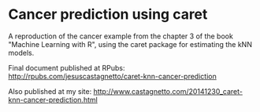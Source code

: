 # Cancer prediction using caret

A reproduction of the cancer example from the chapter 3 of the book
"Machine Learning with R", using the caret package for estimating the kNN models.

Final document published at RPubs: 
http://rpubs.com/jesuscastagnetto/caret-knn-cancer-prediction

Also published at my site:
http://www.castagnetto.com/20141230_caret-knn-cancer-prediction.html
